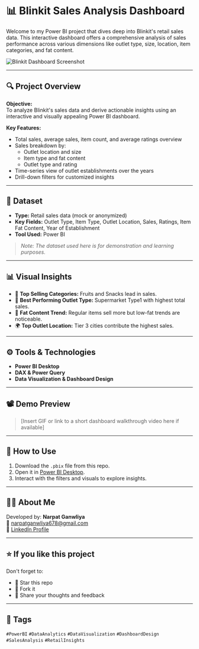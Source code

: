 # 📊 Blinkit Sales Analysis Dashboard

Welcome to my Power BI project that dives deep into Blinkit's retail sales data. This interactive dashboard offers a comprehensive analysis of sales performance across various dimensions like outlet type, size, location, item categories, and fat content.

![Blinkit Dashboard Screenshot](ccb580ee-54a1-45f1-9423-d6fed1826769.png)

---

## 🔍 Project Overview

**Objective:**  
To analyze Blinkit's sales data and derive actionable insights using an interactive and visually appealing Power BI dashboard.

**Key Features:**
- Total sales, average sales, item count, and average ratings overview
- Sales breakdown by:
  - Outlet location and size
  - Item type and fat content
  - Outlet type and rating
- Time-series view of outlet establishments over the years
- Drill-down filters for customized insights

---

## 📁 Dataset

- **Type:** Retail sales data (mock or anonymized)
- **Key Fields:** Outlet Type, Item Type, Outlet Location, Sales, Ratings, Item Fat Content, Year of Establishment
- **Tool Used:** Power BI

> *Note: The dataset used here is for demonstration and learning purposes.*

---

## 📊 Visual Insights

- 🥑 **Top Selling Categories:** Fruits and Snacks lead in sales.
- 🏪 **Best Performing Outlet Type:** Supermarket Type1 with highest total sales.
- 🧈 **Fat Content Trend:** Regular items sell more but low-fat trends are noticeable.
- 🌍 **Top Outlet Location:** Tier 3 cities contribute the highest sales.

---

## ⚙️ Tools & Technologies

- **Power BI Desktop**
- **DAX & Power Query**
- **Data Visualization & Dashboard Design**

---

## 📽 Demo Preview

> [Insert GIF or link to a short dashboard walkthrough video here if available]

---

## 🚀 How to Use

1. Download the `.pbix` file from this repo.
2. Open it in [Power BI Desktop](https://powerbi.microsoft.com/desktop/).
3. Interact with the filters and visuals to explore insights.

---

## 🙋‍♂️ About Me

Developed by: **Narpat Ganwliya**  
📧 narpatganwliya678@gmail.com  
🔗 [LinkedIn Profile](https://www.linkedin.com/in/narpat-ganwliya)

---

## ⭐ If you like this project

Don't forget to:
- 🌟 Star this repo
- 🍴 Fork it
- 📝 Share your thoughts and feedback

---

## 📌 Tags

`#PowerBI` `#DataAnalytics` `#DataVisualization` `#DashboardDesign` `#SalesAnalysis` `#RetailInsights`

